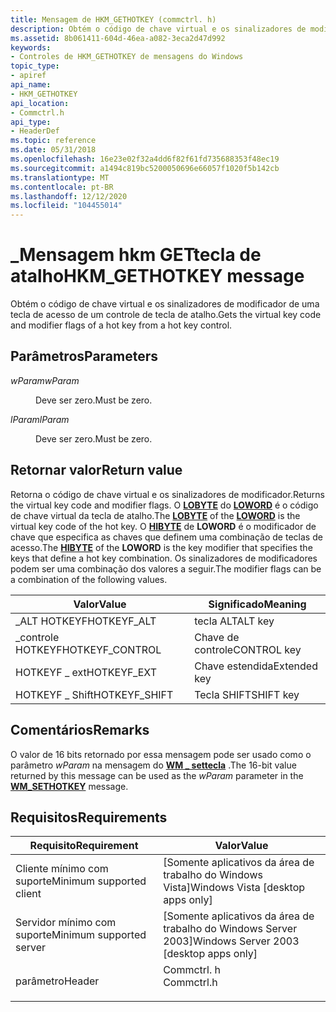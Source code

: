 ```yaml
---
title: Mensagem de HKM_GETHOTKEY (commctrl. h)
description: Obtém o código de chave virtual e os sinalizadores de modificador de uma tecla de acesso de um controle de tecla de atalho.
ms.assetid: 8b061411-604d-46ea-a082-3eca2d47d992
keywords:
- Controles de HKM_GETHOTKEY de mensagens do Windows
topic_type:
- apiref
api_name:
- HKM_GETHOTKEY
api_location:
- Commctrl.h
api_type:
- HeaderDef
ms.topic: reference
ms.date: 05/31/2018
ms.openlocfilehash: 16e23e02f32a4dd6f82f61fd735688353f48ec19
ms.sourcegitcommit: a1494c819bc5200050696e66057f1020f5b142cb
ms.translationtype: MT
ms.contentlocale: pt-BR
ms.lasthandoff: 12/12/2020
ms.locfileid: "104455014"
---
```

# <a name="hkm_gethotkey-message"></a><span data-ttu-id="f8bd7-104">\_Mensagem hkm GETtecla de atalho</span><span class="sxs-lookup"><span data-stu-id="f8bd7-104">HKM\_GETHOTKEY message</span></span>

<span data-ttu-id="f8bd7-105">Obtém o código de chave virtual e os sinalizadores de modificador de uma tecla de acesso de um controle de tecla de atalho.</span><span class="sxs-lookup"><span data-stu-id="f8bd7-105">Gets the virtual key code and modifier flags of a hot key from a hot key control.</span></span>

## <a name="parameters"></a><span data-ttu-id="f8bd7-106">Parâmetros</span><span class="sxs-lookup"><span data-stu-id="f8bd7-106">Parameters</span></span>

<dl> <dt>

<span data-ttu-id="f8bd7-107">*wParam*</span><span class="sxs-lookup"><span data-stu-id="f8bd7-107">*wParam*</span></span> 
</dt> <dd><span data-ttu-id="f8bd7-108">Deve ser zero.</span><span class="sxs-lookup"><span data-stu-id="f8bd7-108">Must be zero.</span></span></dd> <dt>

<span data-ttu-id="f8bd7-109">*lParam*</span><span class="sxs-lookup"><span data-stu-id="f8bd7-109">*lParam*</span></span> 
</dt> <dd><span data-ttu-id="f8bd7-110">Deve ser zero.</span><span class="sxs-lookup"><span data-stu-id="f8bd7-110">Must be zero.</span></span></dd> </dl>

## <a name="return-value"></a><span data-ttu-id="f8bd7-111">Retornar valor</span><span class="sxs-lookup"><span data-stu-id="f8bd7-111">Return value</span></span>

<span data-ttu-id="f8bd7-112">Retorna o código de chave virtual e os sinalizadores de modificador.</span><span class="sxs-lookup"><span data-stu-id="f8bd7-112">Returns the virtual key code and modifier flags.</span></span> <span data-ttu-id="f8bd7-113">O [**LOBYTE**](/previous-versions/windows/desktop/legacy/ms632658(v=vs.85)) do [**LOWORD**](/previous-versions/windows/desktop/legacy/ms632659(v=vs.85)) é o código de chave virtual da tecla de atalho.</span><span class="sxs-lookup"><span data-stu-id="f8bd7-113">The [**LOBYTE**](/previous-versions/windows/desktop/legacy/ms632658(v=vs.85)) of the [**LOWORD**](/previous-versions/windows/desktop/legacy/ms632659(v=vs.85)) is the virtual key code of the hot key.</span></span> <span data-ttu-id="f8bd7-114">O [**HIBYTE**](/previous-versions/windows/desktop/legacy/ms632656(v=vs.85)) de **LOWORD** é o modificador de chave que especifica as chaves que definem uma combinação de teclas de acesso.</span><span class="sxs-lookup"><span data-stu-id="f8bd7-114">The [**HIBYTE**](/previous-versions/windows/desktop/legacy/ms632656(v=vs.85)) of the **LOWORD** is the key modifier that specifies the keys that define a hot key combination.</span></span> <span data-ttu-id="f8bd7-115">Os sinalizadores de modificadores podem ser uma combinação dos valores a seguir.</span><span class="sxs-lookup"><span data-stu-id="f8bd7-115">The modifier flags can be a combination of the following values.</span></span>



| <span data-ttu-id="f8bd7-116">Valor</span><span class="sxs-lookup"><span data-stu-id="f8bd7-116">Value</span></span>            | <span data-ttu-id="f8bd7-117">Significado</span><span class="sxs-lookup"><span data-stu-id="f8bd7-117">Meaning</span></span>      |
|------------------|--------------|
| <span data-ttu-id="f8bd7-118">\_ALT HOTKEYF</span><span class="sxs-lookup"><span data-stu-id="f8bd7-118">HOTKEYF\_ALT</span></span>     | <span data-ttu-id="f8bd7-119">tecla ALT</span><span class="sxs-lookup"><span data-stu-id="f8bd7-119">ALT key</span></span>      |
| <span data-ttu-id="f8bd7-120">\_controle HOTKEYF</span><span class="sxs-lookup"><span data-stu-id="f8bd7-120">HOTKEYF\_CONTROL</span></span> | <span data-ttu-id="f8bd7-121">Chave de controle</span><span class="sxs-lookup"><span data-stu-id="f8bd7-121">CONTROL key</span></span>  |
| <span data-ttu-id="f8bd7-122">HOTKEYF \_ ext</span><span class="sxs-lookup"><span data-stu-id="f8bd7-122">HOTKEYF\_EXT</span></span>     | <span data-ttu-id="f8bd7-123">Chave estendida</span><span class="sxs-lookup"><span data-stu-id="f8bd7-123">Extended key</span></span> |
| <span data-ttu-id="f8bd7-124">HOTKEYF \_ Shift</span><span class="sxs-lookup"><span data-stu-id="f8bd7-124">HOTKEYF\_SHIFT</span></span>   | <span data-ttu-id="f8bd7-125">Tecla SHIFT</span><span class="sxs-lookup"><span data-stu-id="f8bd7-125">SHIFT key</span></span>    |



 

## <a name="remarks"></a><span data-ttu-id="f8bd7-126">Comentários</span><span class="sxs-lookup"><span data-stu-id="f8bd7-126">Remarks</span></span>

<span data-ttu-id="f8bd7-127">O valor de 16 bits retornado por essa mensagem pode ser usado como o parâmetro *wParam* na mensagem do [**WM \_ settecla**](/windows/desktop/inputdev/wm-sethotkey) .</span><span class="sxs-lookup"><span data-stu-id="f8bd7-127">The 16-bit value returned by this message can be used as the *wParam* parameter in the [**WM\_SETHOTKEY**](/windows/desktop/inputdev/wm-sethotkey) message.</span></span>

## <a name="requirements"></a><span data-ttu-id="f8bd7-128">Requisitos</span><span class="sxs-lookup"><span data-stu-id="f8bd7-128">Requirements</span></span>



| <span data-ttu-id="f8bd7-129">Requisito</span><span class="sxs-lookup"><span data-stu-id="f8bd7-129">Requirement</span></span> | <span data-ttu-id="f8bd7-130">Valor</span><span class="sxs-lookup"><span data-stu-id="f8bd7-130">Value</span></span> |
|-------------------------------------|---------------------------------------------------------------------------------------|
| <span data-ttu-id="f8bd7-131">Cliente mínimo com suporte</span><span class="sxs-lookup"><span data-stu-id="f8bd7-131">Minimum supported client</span></span><br/> | <span data-ttu-id="f8bd7-132">\[Somente aplicativos da área de trabalho do Windows Vista\]</span><span class="sxs-lookup"><span data-stu-id="f8bd7-132">Windows Vista \[desktop apps only\]</span></span><br/>                                        |
| <span data-ttu-id="f8bd7-133">Servidor mínimo com suporte</span><span class="sxs-lookup"><span data-stu-id="f8bd7-133">Minimum supported server</span></span><br/> | <span data-ttu-id="f8bd7-134">\[Somente aplicativos da área de trabalho do Windows Server 2003\]</span><span class="sxs-lookup"><span data-stu-id="f8bd7-134">Windows Server 2003 \[desktop apps only\]</span></span><br/>                                  |
| <span data-ttu-id="f8bd7-135">parâmetro</span><span class="sxs-lookup"><span data-stu-id="f8bd7-135">Header</span></span><br/>                   | <dl> <span data-ttu-id="f8bd7-136"><dt>Commctrl. h</dt></span><span class="sxs-lookup"><span data-stu-id="f8bd7-136"><dt>Commctrl.h</dt></span></span> </dl> |



 

